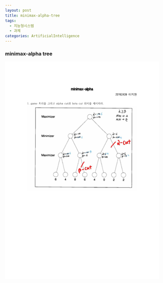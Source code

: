 ```yaml
---
layout: post
title: minimax-alpha-tree
tags: 
  - 지능형시스템
  - 과제
categories: ArtificialIntelligence
---
```


### minimax-alpha tree


![minimax-alpha](https://github.com/hyeon313/hyeon313.github.io/blob/master/_images/minimax-alpha.png?raw=true)
